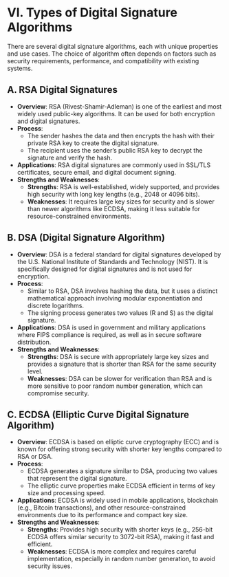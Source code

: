 # **VI. Types of Digital Signature Algorithms**

There are several digital signature algorithms, each with unique properties and use cases. The choice of algorithm often depends on factors such as security requirements, performance, and compatibility with existing systems.

## **A. RSA Digital Signatures**

- **Overview**: RSA (Rivest-Shamir-Adleman) is one of the earliest and most widely used public-key algorithms. It can be used for both encryption and digital signatures.
- **Process**:
  - The sender hashes the data and then encrypts the hash with their private RSA key to create the digital signature.
  - The recipient uses the sender’s public RSA key to decrypt the signature and verify the hash.
- **Applications**: RSA digital signatures are commonly used in SSL/TLS certificates, secure email, and digital document signing.
- **Strengths and Weaknesses**:
  - **Strengths**: RSA is well-established, widely supported, and provides high security with long key lengths (e.g., 2048 or 4096 bits).
  - **Weaknesses**: It requires large key sizes for security and is slower than newer algorithms like ECDSA, making it less suitable for resource-constrained environments.

## **B. DSA (Digital Signature Algorithm)**

- **Overview**: DSA is a federal standard for digital signatures developed by the U.S. National Institute of Standards and Technology (NIST). It is specifically designed for digital signatures and is not used for encryption.
- **Process**:
  - Similar to RSA, DSA involves hashing the data, but it uses a distinct mathematical approach involving modular exponentiation and discrete logarithms.
  - The signing process generates two values (R and S) as the digital signature.
- **Applications**: DSA is used in government and military applications where FIPS compliance is required, as well as in secure software distribution.
- **Strengths and Weaknesses**:
  - **Strengths**: DSA is secure with appropriately large key sizes and provides a signature that is shorter than RSA for the same security level.
  - **Weaknesses**: DSA can be slower for verification than RSA and is more sensitive to poor random number generation, which can compromise security.

## **C. ECDSA (Elliptic Curve Digital Signature Algorithm)**

- **Overview**: ECDSA is based on elliptic curve cryptography (ECC) and is known for offering strong security with shorter key lengths compared to RSA or DSA.
- **Process**:
  - ECDSA generates a signature similar to DSA, producing two values that represent the digital signature.
  - The elliptic curve properties make ECDSA efficient in terms of key size and processing speed.
- **Applications**: ECDSA is widely used in mobile applications, blockchain (e.g., Bitcoin transactions), and other resource-constrained environments due to its performance and compact key size.
- **Strengths and Weaknesses**:
  - **Strengths**: Provides high security with shorter keys (e.g., 256-bit ECDSA offers similar security to 3072-bit RSA), making it fast and efficient.
  - **Weaknesses**: ECDSA is more complex and requires careful implementation, especially in random number generation, to avoid security issues.
